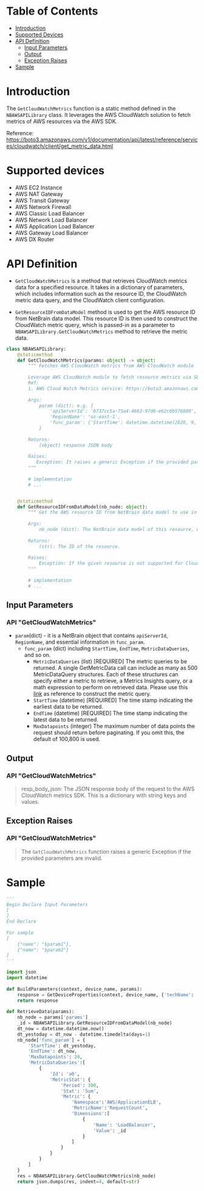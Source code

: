# Table of Contents
- [Introduction](#introduction)
- [Supported Devices](#devices)
- [API Definition](#definition)
    - [Input Parameters](#input)
    - [Output](#output)
    - [Exception Raises](#raises)
- [Sample](#sample)


# Introduction <a name="introduction"></a>

The `GetCloudWatchMetrics` function is a static method defined in the `NBAWSAPILibrary` class. It leverages the AWS CloudWatch solution to fetch metrics of AWS resources via the AWS SDK.

Reference: https://boto3.amazonaws.com/v1/documentation/api/latest/reference/services/cloudwatch/client/get_metric_data.html

# Supported devices  <a name="devices"></a>

* AWS EC2 Instance
* AWS NAT Gateway
* AWS Transit Gateway
* AWS Network Firewall
* AWS Classic Load Balancer
* AWS Network Load Balancer
* AWS Application Load Balancer
* AWS Gateway Load Balancer
* AWS DX Router


# API Definition <a name="definition"></a>
 - `GetCloudWatchMetrics` is a method that retrieves CloudWatch metrics data for a specified resource. It takes in a dictionary of parameters, which includes information such as the resource ID, the CloudWatch metric data query, and the CloudWatch client configuration.


 - `GetResourceIDFromDataModel` method is used to get the AWS resource ID from NetBrain data model. This resource ID is then used to construct the CloudWatch metric query, which is passed-in as a parameter to `NBAWSAPILibrary.GetCloudWatchMetrics` method to retrieve the metric data.

```python
class NBAWSAPILibrary:    
    @staticmethod
    def GetCloudWatchMetrics(params: object) -> object:
        """ Fetches AWS CloudWatch metrics from AWS CloudWatch module
 
        Leverage AWS CloudWatch module to fetch resource metrics via SDK
        Ref:
        1. AWS Cloud Watch Metrics service: https://boto3.amazonaws.com/v1/documentation/api/latest/reference/services/cloudwatch/client/get_metric_data.html
 
        Args:
            param (dict): e.g. {
                'apiServerId': 'b737cc5a-75a4-4663-97d6-eb2c6b576880', 
                'RegionName': 'us-east-1',
                'func_param': {'StartTime': datetime.datetime(2020, 9, 23, 12, 10, 22, 716496), 'EndTime': datetime.datetime(2020, 9, 24, 12, 10, 22, 716496), ...}
            }
 
        Returns:
            (object) response JSON body
 
        Raises:
           Exception: It raises a generic Exception if the provided parameters are invalid.
        """
 
        # implementation
        # ...


    @staticmethod
    def GetResourceIDFromDataModel(nb_node: object):        
        """ Get the AWS resource ID from NetBrain data model to use in AWS API request.
 
        Args:
            nb_node (dict): The NetBrain data model of this resource, which can be generated with the built-in function BuildParameters(). Please check the samples for usage.
 
        Returns:
            (str): The ID of the resource.
 
        Raises:
            Exception: If the given resource is not supported for CloudWatch metrics.
        """
 
        # implementation
        # ...
```

## Input Parameters <a name="input"></a>
### API "GetCloudWatchMetrics"
 - `param`(dict) - it is a NetBrain object that contains `apiServerId`, `RegionName`, and essential information in `func_param`.
    - `func_param` (dict) including `StartTime`, `EndTime`, `MetricDataQueries`, and so on. 
       - `MetricDataQueries` (list) [REQUIRED] The metric queries to be returned. A single GetMetricData call can include as many as 500 MetricDataQuery structures. Each of these structures can specify either a metric to retrieve, a Metrics Insights query, or a math expression to perform on retrieved data. Please use this [link](https://docs.aws.amazon.com/AmazonCloudWatch/latest/APIReference/API_GetMetricData.html) as reference to construct the metric query.
       - `StartTime` (datetime) [REQUIRED] The time stamp indicating the earliest data to be returned.
       - `EndTime` (datetime) [REQUIRED] The time stamp indicating the latest data to be returned.
       - `MaxDatapoints` (integer) The maximum number of data points the request should return before paginating. If you omit this, the default of 100,800 is used.


## Output <a name="output"></a>
### API "GetCloudWatchMetrics"
> resp_body_json: The JSON response body of the request to the AWS CloudWatch metrics SDK. This is a dictionary with string keys and values.


## Exception Raises <a name="raises"></a>
### API "GetCloudWatchMetrics"
> The `GetCloudWatchMetrics` function raises a generic Exception if the provided parameters are invalid. 


# Sample <a name="sample"></a>

```python
'''
Begin Declare Input Parameters
[
]
End Declare
 
For sample
[
    {"name": "$param1"},
    {"name": "$param2"}
]
'''

import json
import datetime
 
def BuildParameters(context, device_name, params):
    response = GetDeviceProperties(context, device_name, {'techName': 'Amazon AWS', 'paramType': 'SDN', 'params': ['*']})
    return response
 
def RetrieveData(params):
    nb_node = params['params']
    _id = NBAWSAPILibrary.GetResourceIDFromDataModel(nb_node)
    dt_now = datetime.datetime.now()
    dt_yestoday = dt_now - datetime.timedelta(days=1)
    nb_node['func_param'] = {
        'StartTime': dt_yestoday,
        'EndTime': dt_now,
        'MaxDatapoints': 20,
        'MetricDataQueries':[
            {
                'Id': 'a0',
                'MetricStat': {
                    'Period': 300,
                    'Stat': 'Sum',
                    'Metric': {
                        'Namespace':'AWS/ApplicationELB',
                        'MetricName':'RequestCount',
                        'Dimensions':[
                            {
                                'Name': 'LoadBalancer',
                                'Value': _id
                            }
                        ]
                    }
                }
            }
        ]
    }
    res = NBAWSAPILibrary.GetCloudWatchMetrics(nb_node)
    return json.dumps(res, indent=4, default=str)
    
 ```
